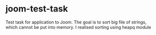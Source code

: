 # joom-test-task
 
 Test task for application to Joom. The goal is to sort big file of strings, which cannot be put into memory. I realised sorting using heapq module
